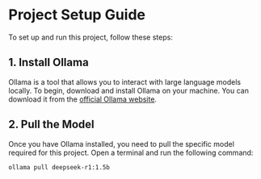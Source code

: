 # Project Setup Guide

To set up and run this project, follow these steps:

## 1. Install Ollama
Ollama is a tool that allows you to interact with large language models locally. To begin, download and install Ollama on your machine. You can download it from the [official Ollama website](https://ollama.com).

## 2. Pull the Model
Once you have Ollama installed, you need to pull the specific model required for this project. Open a terminal and run the following command:

```bash
ollama pull deepseek-r1:1.5b
